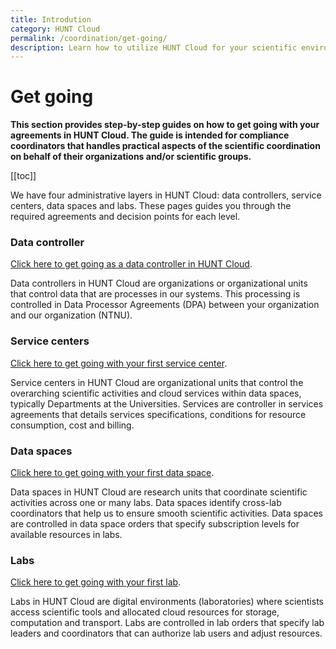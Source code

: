 ```yaml
---
title: Introdution
category: HUNT Cloud
permalink: /coordination/get-going/
description: Learn how to utilize HUNT Cloud for your scientific environments and explorations. 
---
```


# Get going

**This section provides step-by-step guides on how to get going with your agreements in HUNT Cloud. The guide is intended for compliance coordinators that handles practical aspects of the scientific coordination on behalf of their organizations and/or scientific groups.**

[[toc]]

We have four administrative layers in HUNT Cloud: data controllers, service centers, data spaces and labs. These pages guides you through the required agreements and decision points for each level.


### Data controller

[Click here to get going as a data controller in HUNT Cloud](/administer-science/get-going/data-controller). 

Data controllers in HUNT Cloud are organizations or organizational units that control data that are processes in our systems. This processing is controlled in Data Processor Agreements (DPA) between your organization and our organization (NTNU).

### Service centers

[Click here to get going with your first service center](/administer-science/get-going/service-center). 

Service centers in HUNT Cloud are organizational units that control the overarching scientific activities and cloud services within data spaces, typically Departments at the Universities. Services are controller in services agreements that details services specifications, conditions for resource consumption, cost and billing.

### Data spaces

[Click here to get going with your first data space](/administer-science/get-going/data-space). 

Data spaces in HUNT Cloud are research units that coordinate scientific activities across one or many labs. Data spaces identify cross-lab coordinators that help us to ensure smooth scientific activities. Data spaces are controlled in data space orders that specify subscription levels for available resources in labs. 

### Labs

[Click here to get going with your first lab](/administer-science/get-going/lab). 

Labs in HUNT Cloud are digital environments (laboratories) where scientists access scientific tools and allocated cloud resources for storage, computation and transport. Labs are controlled in lab orders that specify lab leaders and coordinators that can authorize lab users and adjust resources.

